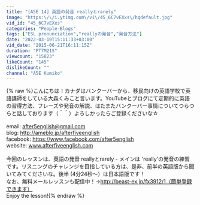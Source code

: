 ```yaml
---
title: "[A5E 14] 英語の発音 reallyとrarely"
image: "https:\/\/i.ytimg.com\/vi\/45_6C7vEXxs\/hqdefault.jpg"
vid_id: "45_6C7vEXxs"
categories: "People-Blogs"
tags: ["ESL pronunciation","reallyの発音","発音方法"]
date: "2022-03-19T15:11:33+03:00"
vid_date: "2015-06-21T16:11:15Z"
duration: "PT7M21S"
viewcount: "15823"
likeCount: "145"
dislikeCount: ""
channel: "A5E Kumiko"
---
```

{% raw %}こんにちは！カナダはバンクーバーから、移民向けの英語学校で英語講師をしている大森くみこと言います。YouTubeとブログにて定期的に英語の習得方法、フレーズや発音の解説、はたまたバンクーバー事情についてつらつらと話しております（＾＾）よろしかったらご登録くださいな☆<br /><br />email: after5english@gmail.com<br />blog: <a rel="nofollow" target="blank" href="http://ameblo.jp/afterfiveenglish">http://ameblo.jp/afterfiveenglish</a><br />facebook: <a rel="nofollow" target="blank" href="https://www.facebook.com/after5english">https://www.facebook.com/after5english</a><br />website: www.afterfiveenglish.com<br /><br />今回のレッスンは、英語の発音 reallyとrarely - メインは 'really'の発音の練習です。リスニングのチャレンジを目指している方は、是非、前半の英語版から聞いてみてくださいな。後半 (4分24秒〜）は日本語版です！<br />なお、無料メールレッスンも配信中！→<a rel="nofollow" target="blank" href="http://beast-ex.jp/fx3912/1（簡単登録できます）">http://beast-ex.jp/fx3912/1（簡単登録できます）</a><br />Enjoy the lesson!{% endraw %}
